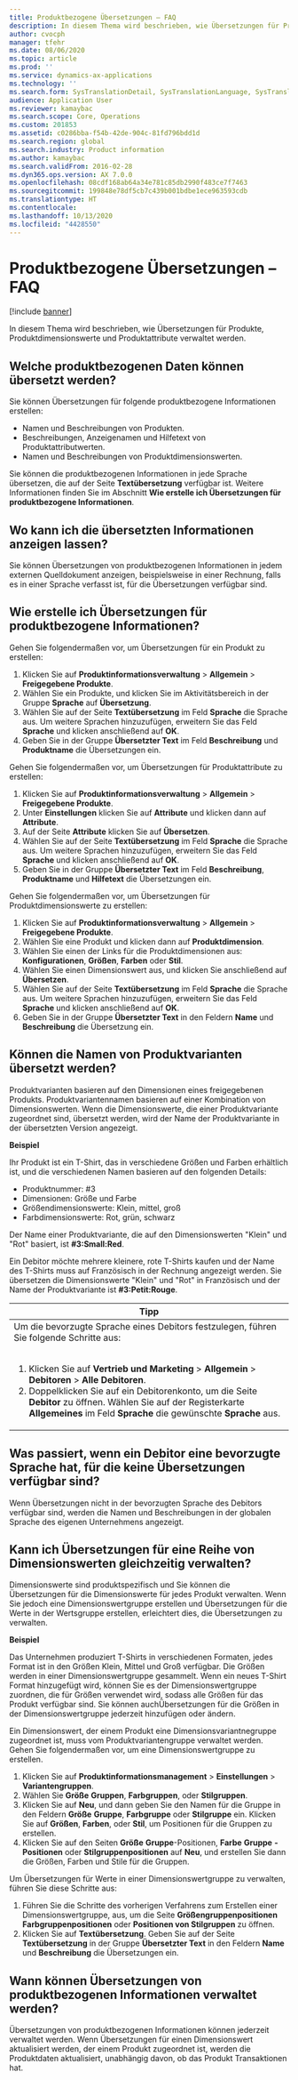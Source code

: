 ```yaml
---
title: Produktbezogene Übersetzungen – FAQ
description: In diesem Thema wird beschrieben, wie Übersetzungen für Produkte, Produktdimensionswerte und Produktattribute verwaltet werden.
author: cvocph
manager: tfehr
ms.date: 08/06/2020
ms.topic: article
ms.prod: ''
ms.service: dynamics-ax-applications
ms.technology: ''
ms.search.form: SysTranslationDetail, SysTranslationLanguage, SysTranslationList, EcoResProductListPage, EcoResProductVariants, EcoResProductDetailsExtended, EcoResProductCreate, EcoResProductDetails, RetailSizeGroupTable, RetailStyleGroupTable, RetailColorGroupTable, PCTranslationLanguageLookup, EcoResProductCategory
audience: Application User
ms.reviewer: kamaybac
ms.search.scope: Core, Operations
ms.custom: 201853
ms.assetid: c0286bba-f54b-42de-904c-81fd796bdd1d
ms.search.region: global
ms.search.industry: Product information
ms.author: kamaybac
ms.search.validFrom: 2016-02-28
ms.dyn365.ops.version: AX 7.0.0
ms.openlocfilehash: 08cdf168ab64a34e781c85db2990f483ce7f7463
ms.sourcegitcommit: 199848e78df5cb7c439b001bdbe1ece963593cdb
ms.translationtype: HT
ms.contentlocale: 
ms.lasthandoff: 10/13/2020
ms.locfileid: "4428550"
---
```

# <a name="product-related-translations-faq"></a>Produktbezogene Übersetzungen – FAQ

[!include [banner](../includes/banner.md)]

In diesem Thema wird beschrieben, wie Übersetzungen für Produkte, Produktdimensionswerte und Produktattribute verwaltet werden. 

<a name="what-product-related-data-can-be-translated"></a>Welche produktbezogenen Daten können übersetzt werden?
--------------------------------------------

Sie können Übersetzungen für folgende produktbezogene Informationen erstellen:
-   Namen und Beschreibungen von Produkten.
-   Beschreibungen, Anzeigenamen und Hilfetext von Produktattributwerten.
-   Namen und Beschreibungen von Produktdimensionswerten.

Sie können die produktbezogenen Informationen in jede Sprache übersetzen, die auf der Seite **Textübersetzung** verfügbar ist. Weitere Informationen finden Sie im Abschnitt **Wie erstelle ich Übersetzungen für produktbezogene Informationen**.

## <a name="where-can-i-view-the-translated-information"></a>Wo kann ich die übersetzten Informationen anzeigen lassen?
Sie können Übersetzungen von produktbezogenen Informationen in jedem externen Quelldokument anzeigen, beispielsweise in einer Rechnung, falls es in einer Sprache verfasst ist, für die Übersetzungen verfügbar sind.

## <a name="how-do-i-create-translations-for-product-related-information"></a>Wie erstelle ich Übersetzungen für produktbezogene Informationen?
Gehen Sie folgendermaßen vor, um Übersetzungen für ein Produkt zu erstellen:
1.  Klicken Sie auf **Produktinformationsverwaltung** &gt; **Allgemein** &gt; **Freigegebene Produkte**.
2.  Wählen Sie ein Produkte, und klicken Sie im Aktivitätsbereich in der Gruppe **Sprache** auf **Übersetzung**.
3.  Wählen Sie auf der Seite **Textübersetzung** im Feld **Sprache** die Sprache aus. Um weitere Sprachen hinzuzufügen, erweitern Sie das Feld **Sprache** und klicken anschließend auf **OK**.
4.  Geben Sie in der Gruppe **Übersetzter Text** im Feld **Beschreibung** und **Produktname** die Übersetzungen ein.

Gehen Sie folgendermaßen vor, um Übersetzungen für Produktattribute zu erstellen:
1.  Klicken Sie auf **Produktinformationsverwaltung** &gt; **Allgemein** &gt; **Freigegebene Produkte**.
2.  Unter **Einstellungen** klicken Sie auf **Attribute** und klicken dann auf **Attribute**.
3.  Auf der Seite **Attribute** klicken Sie auf **Übersetzen**.
4.  Wählen Sie auf der Seite **Textübersetzung** im Feld **Sprache** die Sprache aus. Um weitere Sprachen hinzuzufügen, erweitern Sie das Feld **Sprache** und klicken anschließend auf **OK**.
5.  Geben Sie in der Gruppe **Übersetzter Text** im Feld **Beschreibung**, **Produktname** und **Hilfetext** die Übersetzungen ein.

Gehen Sie folgendermaßen vor, um Übersetzungen für Produktdimensionswerte zu erstellen:
1.  Klicken Sie auf **Produktinformationsverwaltung** &gt; **Allgemein** &gt; **Freigegebene Produkte**.
2.  Wählen Sie eine Produkt und klicken dann auf **Produktdimension**.
3.  Wählen Sie einen der Links für die Produktdimensionen aus: **Konfigurationen**, **Größen**, **Farben** oder **Stil**.
4.  Wählen Sie einen Dimensionswert aus, und klicken Sie anschließend auf **Übersetzen**.
5.  Wählen Sie auf der Seite **Textübersetzung** im Feld **Sprache** die Sprache aus. Um weitere Sprachen hinzuzufügen, erweitern Sie das Feld **Sprache** und klicken anschließend auf **OK**.
6.  Geben Sie in der Gruppe **Übersetzter Text** in den Feldern **Name** und **Beschreibung** die Übersetzung ein.

## <a name="can-the-names-of-product-variants-be-translated"></a>Können die Namen von Produktvarianten übersetzt werden?
Produktvarianten basieren auf den Dimensionen eines freigegebenen Produkts. Produktvariantennamen basieren auf einer Kombination von Dimensionswerten. Wenn die Dimensionswerte, die einer Produktvariante zugeordnet sind, übersetzt werden, wird der Name der Produktvariante in der übersetzten Version angezeigt.  

**Beispiel**  

Ihr Produkt ist ein T-Shirt, das in verschiedene Größen und Farben erhältlich ist, und die verschiedenen Namen basieren auf den folgenden Details:
-   Produktnummer: \#3
-   Dimensionen: Größe und Farbe
-   Größendimensionswerte: Klein, mittel, groß
-   Farbdimensionswerte: Rot, grün, schwarz

Der Name einer Produktvariante, die auf den Dimensionswerten "Klein" und "Rot" basiert, ist **\#3:Small:Red**.  

Ein Debitor möchte mehrere kleinere, rote T-Shirts kaufen und der Name des T-Shirts muss auf Französisch in der Rechnung angezeigt werden. Sie übersetzen die Dimensionswerte "Klein" und "Rot" in Französisch und der Name der Produktvariante ist **\#3:Petit:Rouge**.
<table>
<colgroup>
<col width="100%" />
</colgroup>
<thead>
<tr class="header">
<th><strong>Tipp</strong></th>
</tr>
</thead>
<tbody>
<tr class="odd">
<td>Um die bevorzugte Sprache eines Debitors festzulegen, führen Sie folgende Schritte aus:
<ol><br/><li>Klicken Sie auf <strong>Vertrieb und Marketing</strong> &gt; <strong>Allgemein</strong> &gt; <strong>Debitoren</strong> &gt; <strong>Alle</strong> <strong>Debitoren</strong>.</li>
<li>Doppelklicken Sie auf ein Debitorenkonto, um die Seite <strong>Debitor</strong> zu öffnen. Wählen Sie auf der Registerkarte <strong>Allgemeines</strong> im Feld <strong>Sprache</strong> die gewünschte <strong>Sprache</strong> aus.</li>
</ol></td>
</tr>
</tbody>
</table>

## <a name="what-happens-if-a-customer-has-a-preferred-language-for-which-no-translations-are-available"></a>Was passiert, wenn ein Debitor eine bevorzugte Sprache hat, für die keine Übersetzungen verfügbar sind?
Wenn Übersetzungen nicht in der bevorzugten Sprache des Debitors verfügbar sind, werden die Namen und Beschreibungen in der globalen Sprache des eigenen Unternehmens angezeigt.

## <a name="can-i-manage-translations-for-a-series-of-dimension-values-at-the-same-time"></a>Kann ich Übersetzungen für eine Reihe von Dimensionswerten gleichzeitig verwalten?
Dimensionswerte sind produktspezifisch und Sie können die Übersetzungen für die Dimensionswerte für jedes Produkt verwalten. Wenn Sie jedoch eine Dimensionswertgruppe erstellen und Übersetzungen für die Werte in der Wertsgruppe erstellen, erleichtert dies, die Übersetzungen zu verwalten.   

**Beispiel**  

Das Unternehmen produziert T-Shirts in verschiedenen Formaten, jedes Format ist in den Größen Klein, Mittel und Groß verfügbar. Die Größen werden in einer Dimensionswertgruppe gesammelt. Wenn ein neues T-Shirt Format hinzugefügt wird, können Sie es der Dimensionswertgruppe zuordnen, die für Größen verwendet wird, sodass alle Größen für das Produkt verfügbar sind. Sie können auchÜbersetzungen für die Größen in der Dimensionswertgruppe jederzeit hinzufügen oder ändern.  

Ein Dimensionswert, der einem Produkt eine Dimensionsvariantnegruppe zugeordnet ist, muss vom Produktvariantengruppe verwaltet werden.   
Gehen Sie folgendermaßen vor, um eine Dimensionswertgruppe zu erstellen.
1.  Klicken Sie auf **Produktinformationsmanagement** &gt; **Einstellungen** &gt; **Variantengruppen**.
2.  Wählen Sie **Größe** **Gruppen**, **Farbgruppen**, oder **Stilgruppen**.
3.  Klicken Sie auf **Neu**, und dann geben Sie den Namen für die Gruppe in den Feldern **Größe** **Gruppe**, **Farbgruppe** oder **Stilgruppe** ein. Klicken Sie auf **Größen**, **Farben**, oder **Stil**, um Positionen für die Gruppen zu erstellen.
4.  Klicken Sie auf den Seiten **Größe** **Gruppe**-Positionen, **Farbe** **Gruppe** **-Positionen** oder **Stilgruppenpositionen** auf **Neu**, und erstellen Sie dann die Größen, Farben und Stile für die Gruppen.

Um Übersetzungen für Werte in einer Dimensionswertgruppe zu verwalten, führen Sie diese Schritte aus:
1.  Führen Sie die Schritte des vorherigen Verfahrens zum Erstellen einer Dimensionswertgruppe, aus, um die Seite **Größengruppenpositionen** **Farbgruppenpositionen** oder **Positionen von Stilgruppen** zu öffnen.
2.  Klicken Sie auf **Textübersetzung**. Geben Sie auf der Seite **Textübersetzung** in der Gruppe **Übersetzter Text** in den Feldern **Name** und **Beschreibung** die Übersetzungen ein.

## <a name="when-can-translations-of-product-related-information-be-managed"></a>Wann können Übersetzungen von produktbezogenen Informationen verwaltet werden?
Übersetzungen von produktbezogenen Informationen können jederzeit verwaltet werden. Wenn Übersetzungen für einen Dimensionswert aktualisiert werden, der einem Produkt zugeordnet ist, werden die Produktdaten aktualisiert, unabhängig davon, ob das Produkt Transaktionen hat.





